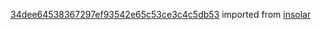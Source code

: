 [34dee64538367297ef93542e65c53ce3c4c5db53](https://github.com/insolar/insolar/commit/34dee64538367297ef93542e65c53ce3c4c5db53) imported from [insolar](https://github.com/insolar/insolar)
